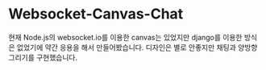 # Websocket-Canvas-Chat
현재 Node.js의 websocket.io를 이용한 canvas는 있었지만 django를 이용한 방식은 없었기에
약간 응용을 해서 만들어봤습니다.
디자인은 별로 안좋지만 채팅과 양방향 그리기를 구현했습니다.
